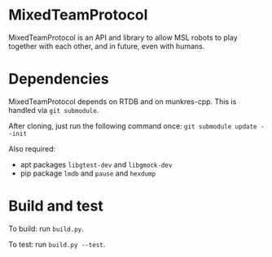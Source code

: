# MixedTeamProtocol
MixedTeamProtocol is an API and library to allow MSL robots to play
together with each other, and in future, even with humans.

# Dependencies
MixedTeamProtocol depends on RTDB and on munkres-cpp. This is handled via `git submodule`.

After cloning, just run the following command once:
`git submodule update --init`

Also required:
* apt packages `libgtest-dev` and `libgmock-dev`
* pip package `lmdb` and `pause` and `hexdump`

# Build and test
To build: run `build.py`.

To test: run `build.py --test`.



